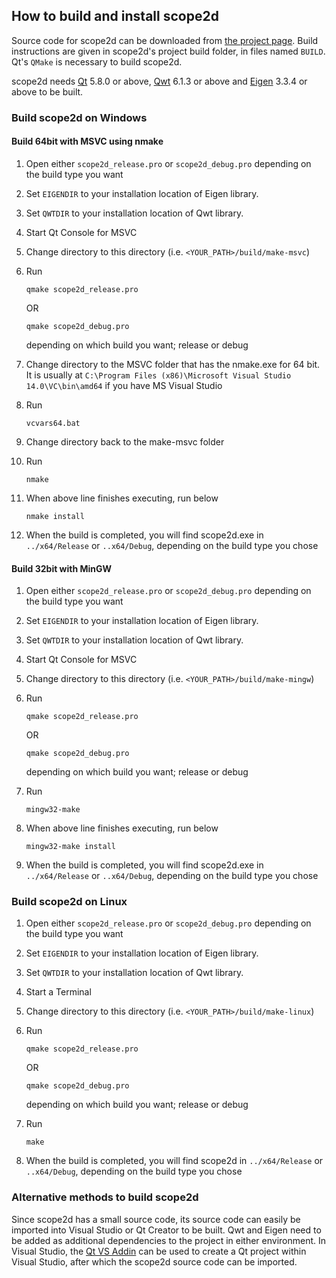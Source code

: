 ## How to build and install scope2d

Source code for scope2d can be downloaded from [the project page](/readme.md).
Build instructions are given in scope2d's project build folder, in files named `BUILD`. Qt's `QMake` is necessary to build scope2d.

scope2d needs <a href="https://www.qt.io/download/">Qt</a> 5.8.0 or above, <a href="http://qwt.sourceforge.net">Qwt</a> 6.1.3 or above and <a href="http://eigen.tuxfamily.org/index.php?title=Main_Page">Eigen</a> 3.3.4 or above to be built.

### Build scope2d on Windows

#### Build 64bit with MSVC using nmake

1. Open either `scope2d_release.pro` or `scope2d_debug.pro` depending on the build type you want

2. Set `EIGENDIR` to your installation location of Eigen library.

3. Set `QWTDIR` to your installation location of Qwt library.

4. Start Qt Console for MSVC

5. Change directory to this directory (i.e. `<YOUR_PATH>/build/make-msvc`)

6. Run 

    `qmake scope2d_release.pro`

    OR

    `qmake scope2d_debug.pro`

    depending on which build you want; release or debug

7. Change directory to the MSVC folder that has the nmake.exe for 64 bit. It is usually at `C:\Program Files (x86)\Microsoft Visual Studio 14.0\VC\bin\amd64` if you have MS Visual Studio

8. Run 

    `vcvars64.bat`

9. Change directory back to the make-msvc folder

10. Run

    `nmake`

11. When above line finishes executing, run below

    `nmake install`

12. When the build is completed, you will find scope2d.exe in `../x64/Release` or `..x64/Debug`, depending on the build type you chose

#### Build 32bit with MinGW

1. Open either `scope2d_release.pro` or `scope2d_debug.pro` depending on the build type you want

2. Set `EIGENDIR` to your installation location of Eigen library.

3. Set `QWTDIR` to your installation location of Qwt library.

4. Start Qt Console for MSVC

5. Change directory to this directory (i.e. `<YOUR_PATH>/build/make-mingw`)

6. Run 

    `qmake scope2d_release.pro`

    OR

    `qmake scope2d_debug.pro`

    depending on which build you want; release or debug

7. Run

    `mingw32-make`

8. When above line finishes executing, run below

    `mingw32-make install`

9. When the build is completed, you will find scope2d.exe in `../x64/Release` or `..x64/Debug`, depending on the build type you chose

### Build scope2d on Linux

1. Open either `scope2d_release.pro` or `scope2d_debug.pro` depending on the build type you want

2. Set `EIGENDIR` to your installation location of Eigen library.

3. Set `QWTDIR` to your installation location of Qwt library.

4. Start a Terminal

5. Change directory to this directory (i.e. `<YOUR_PATH>/build/make-linux`)

6. Run 

    `qmake scope2d_release.pro`

    OR

    `qmake scope2d_debug.pro`

    depending on which build you want; release or debug

7. Run

    `make`

8. When the build is completed, you will find scope2d in `../x64/Release` or `..x64/Debug`, depending on the build type you chose

### Alternative methods to build scope2d

Since scope2d has a small source code, its source code can easily be imported into Visual Studio or Qt Creator to be built. Qwt and Eigen need to be added as additional dependencies to the project in either environment. In Visual Studio, the <a href="https://download.qt.io/official_releases/vsaddin/">Qt VS Addin</a> can be used to create a Qt project within Visual Studio, after which the scope2d source code can be imported.
